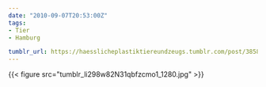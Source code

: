 ```yaml
---
date: "2010-09-07T20:53:00Z"
tags:
- Tier
- Hamburg

tumblr_url: https://haesslicheplastiktiereundzeugs.tumblr.com/post/3858697001
---
```

{{< figure src="tumblr_li298w82N31qbfzcmo1_1280.jpg" >}}
